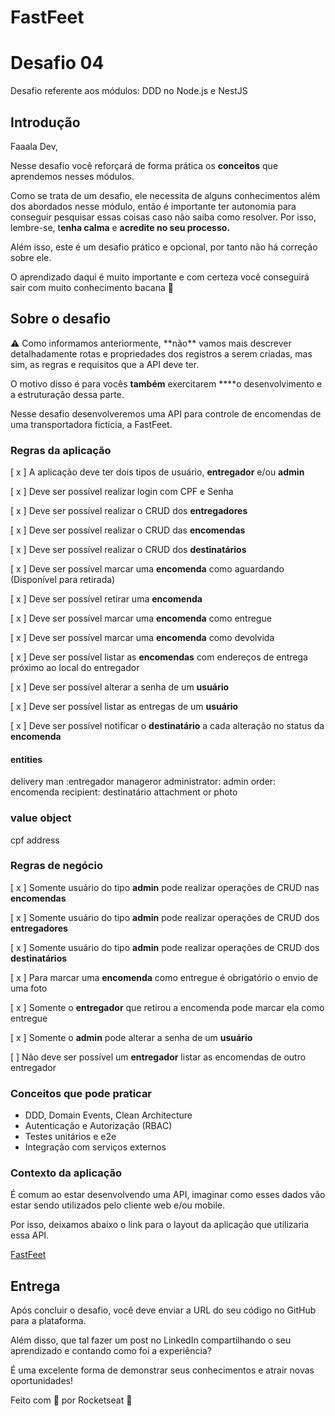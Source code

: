 # FastFeet
# Desafio 04

Desafio referente aos módulos: DDD no Node.js e NestJS

## Introdução

Faaala Dev,

Nesse desafio você reforçará de forma prática os **conceitos** que aprendemos nesses módulos.

Como se trata de um desafio, ele necessita de alguns conhecimentos além dos abordados nesse módulo, então é importante ter autonomia para conseguir pesquisar essas coisas caso não saiba como resolver. Por isso, lembre-se, t**enha calma** e **acredite no seu processo.**

Além isso, este é um desafio prático e opcional, por tanto não há correção sobre ele.

O aprendizado daqui é muito importante e com certeza você conseguirá sair com muito conhecimento bacana 💜

## Sobre o desafio

<aside>
⚠️ Como informamos anteriormente, **não** vamos mais descrever detalhadamente rotas e propriedades dos registros a serem criadas, mas sim, as regras e requisitos que a API deve ter.

O motivo disso é para vocês **também** exercitarem ****o desenvolvimento e a estruturação dessa parte.

</aside>

Nesse desafio desenvolveremos uma API para controle de encomendas de uma transportadora fictícia, a FastFeet.

### Regras da aplicação


[ x ] A aplicação deve ter dois tipos de usuário, **entregador** e/ou **admin**

[ x ] Deve ser possível realizar login com CPF e Senha

[ x ] Deve ser possível realizar o CRUD dos **entregadores**

[ x ] Deve ser possível realizar o CRUD das **encomendas**

[ x ] Deve ser possível realizar o CRUD dos **destinatários**

[ x ] Deve ser possível marcar uma **encomenda** como aguardando (Disponível para retirada)

[ x ] Deve ser possível retirar uma **encomenda**

[ x ] Deve ser possível marcar uma **encomenda** como entregue

[ x ] Deve ser possível marcar uma **encomenda** como devolvida

[ x ] Deve ser possível listar as **encomendas** com endereços de entrega próximo ao local do entregador

[ x ] Deve ser possível alterar a senha de um **usuário**

[ x ] Deve ser possível listar as entregas de um **usuário**

[ x ] Deve ser possível notificar o **destinatário** a cada alteração no status da **encomenda**

#### entities 
delivery man :entregador
manageror administrator: admin
order: encomenda
recipient: destinatário
attachment or photo

### value object 
cpf 
address


### Regras de negócio


[ x ] Somente usuário do tipo **admin** pode realizar operações de CRUD nas **encomendas**

[ x ] Somente usuário do tipo **admin** pode realizar operações de CRUD dos **entregadores**

[ x ] Somente usuário do tipo **admin** pode realizar operações de CRUD dos **destinatários**

[ x ] Para marcar uma **encomenda** como entregue é obrigatório o envio de uma foto

[ x ] Somente o **entregador** que retirou a encomenda pode marcar ela como entregue

[ x ] Somente o **admin** pode alterar a senha de um **usuário**

[  ] Não deve ser possível um  **entregador** listar as encomendas de outro entregador

### Conceitos que pode praticar

- DDD, Domain Events, Clean Architecture
- Autenticação e Autorização (RBAC)
- Testes unitários e e2e
- Integração com serviços externos

### Contexto da aplicação

É comum ao estar desenvolvendo uma API, imaginar como esses dados vão estar sendo utilizados pelo cliente web e/ou mobile.

Por isso, deixamos abaixo o link para o layout da aplicação que utilizaria essa API.

[FastFeet](https://www.figma.com/file/hn0qGhnSHDVst7oaY3PF72/FastFeet?type=design&node-id=0:1&mode=design&t=eLVBsXQU7wYugimZ-1)

## Entrega

Após concluir o desafio, você deve enviar a URL do seu código no GitHub para a plataforma.

Além disso, que tal fazer um post no LinkedIn compartilhando o seu aprendizado e contando como foi a experiência?

É uma excelente forma de demonstrar seus conhecimentos e atrair novas oportunidades!

Feito com 💜 por Rocketseat 👋
